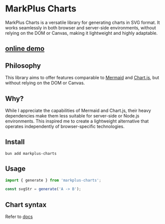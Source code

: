 # MarkPlus Charts

MarkPlus Charts is a versatile library for generating charts in SVG format. It works seamlessly in both browser and server-side environments, without relying on the DOM or Canvas, making it lightweight and highly adaptable.

## [online demo](https://markpluslabs.github.io/markplus-charts/)

## Philosophy

This library aims to offer features comparable to [Mermaid](https://mermaid.js.org/) and [Chart.js](https://www.chartjs.org/), but without relying on the DOM or Canvas.

## Why?

While I appreciate the capabilities of Mermaid and Chart.js, their heavy dependencies make them less suitable for server-side or Node.js environments. This inspired me to create a lightweight alternative that operates independently of browser-specific technologies.

## Install

```
bun add markplus-charts
```

## Usage

```ts
import { generate } from 'markplus-charts';

const svgStr = generate('A -> B');
```

## Chart syntax

Refer to [docs](./docs.md)

